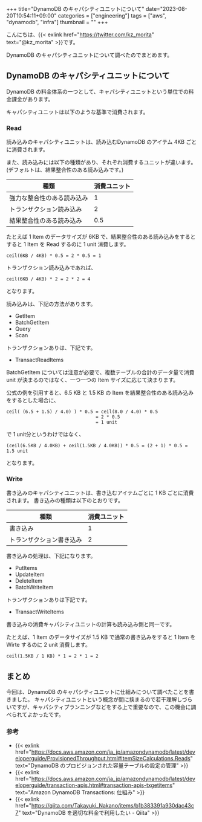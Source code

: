 +++
title="DynamoDB のキャパシティユニットについて"
date="2023-08-20T10:54:11+09:00"
categories = ["engineering"]
tags = ["aws", "dynamodb", "infra"]
thumbnail = ""
+++

こんにちは、{{< exlink href="https://twitter.com/kz_morita" text="@kz_morita" >}}です。

DynamoDB のキャパシティユニットについて調べたのでまとめます。

## DynamoDB のキャパシティユニットについて

DynamoDB の料金体系の一つとして、キャパシティユニットという単位での料金課金があります。

キャパシティユニットは以下のような基準で消費されます。

### Read

読み込みのキャパシティユニットは、読み込むDynamoDB のアイテム 4KB ごとに消費されます。

また、読み込みには以下の種類があり、それぞれ消費するユニットが違います。
(デフォルトは、結果整合性のある読み込みです。)

| 種類 | 消費ユニット |
| --- | --- |
| 強力な整合性のある読み込み | 1 |
| トランザクション読み込み | 2 |
| 結果整合性のある読み込み | 0.5 |


たとえば 1 Item のデータサイズが 6KB で、結果整合性のある読み込みをするとすると 1 Item を Read するのに 1 unit 消費します。

```
ceil(6KB / 4KB) * 0.5 = 2 * 0.5 = 1
```

トランザクション読み込みであれば、

```
ceil(6KB / 4KB) * 2 = 2 * 2 = 4
```

となります。

読み込みは、下記の方法があります。

- GetItem
- BatchGetItem
- Query
- Scan

トランザクションありは、下記です。

- TransactReadItems


BatchGetItem については注意が必要で、複数テーブルの合計のデータ量で消費 unit が決まるのではなく、一つ一つの Item サイズに応じて決まります。

公式の例を引用すると、6.5 KB と 1.5 KB の Item を結果整合性のある読み込みをするとした場合に、

```
ceil( (6.5 + 1.5) / 4.0) ) * 0.5 = ceil(8.0 / 4.0) * 0.5 
                                 = 2 * 0.5 
                                 = 1 unit
```

で 1 unit分というわけではなく、

```
(ceil(6.5KB / 4.0KB) + ceil(1.5KB / 4.0KB)) * 0.5 = (2 + 1) * 0.5 = 1.5 unit
```

となります。


### Write

書き込みのキャパシティユニットは、書き込むアイテムごとに 1 KB ごとに消費されます。
書き込みの種類は以下のとおりです。


| 種類 | 消費ユニット |
| --- | --- |
| 書き込み | 1 |
| トランザクション書き込み | 2 |

書き込みの処理は、下記になります。

- PutItems
- UpdateItem
- DeleteItem
- BatchWriteItem

トランザクションありは下記です。

- TransactWriteItems

書き込みの消費キャパシティユニットの計算も読み込み側と同一です。

たとえば、1 Item のデータサイズが 1.5 KB で通常の書き込みをすると 1 Item を Wirte するのに 2 unit 消費します。

```
ceil(1.5KB / 1 KB) * 1 = 2 * 1 = 2
```

## まとめ

今回は、DynamoDB のキャパシティユニットに仕組みについて調べたことを書きました。
キャパシティユニットという概念が間に挟まるので若干理解しづらいですが、キャパシティプランニングなどをする上で重要なので、この機会に調べられてよかったです。

### 参考

- {{< exlink href="https://docs.aws.amazon.com/ja_jp/amazondynamodb/latest/developerguide/ProvisionedThroughput.html#ItemSizeCalculations.Reads" text="DynamoDB のプロビジョンされた容量テーブルの設定の管理" >}}
- {{< exlink href="https://docs.aws.amazon.com/ja_jp/amazondynamodb/latest/developerguide/transaction-apis.html#transaction-apis-txgetitems" text="Amazon DynamoDB Transactions: 仕組み" >}}
- {{< exlink href="https://qiita.com/Takayuki_Nakano/items/b1b383391a930dac43c7" text="DynamoDB を適切な料金で利用したい - Qiita" >}}


